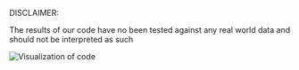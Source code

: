 DISCLAIMER:

The results of our code have no been tested against any real world data and should not be interpreted as such



![Visualization of code](main/simulationFixedScale.gif)
